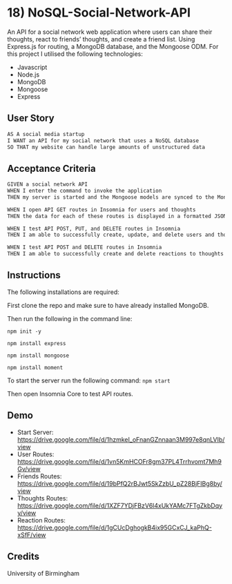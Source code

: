 # 18) NoSQL-Social-Network-API

An API for a social network web application where users can share their thoughts, react to friends’ thoughts, and create a friend list. Using Express.js for routing, a MongoDB database, and the Mongoose ODM. For this project I utilised the following technologies: 
* Javascript
* Node.js
* MongoDB
* Mongoose
* Express

## User Story

```md
AS A social media startup
I WANT an API for my social network that uses a NoSQL database
SO THAT my website can handle large amounts of unstructured data
```

## Acceptance Criteria

```md
GIVEN a social network API
WHEN I enter the command to invoke the application
THEN my server is started and the Mongoose models are synced to the MongoDB database

WHEN I open API GET routes in Insomnia for users and thoughts
THEN the data for each of these routes is displayed in a formatted JSON

WHEN I test API POST, PUT, and DELETE routes in Insomnia
THEN I am able to successfully create, update, and delete users and thoughts in my database

WHEN I test API POST and DELETE routes in Insomnia
THEN I am able to successfully create and delete reactions to thoughts and add and remove friends to a user’s friend list
```
## Instructions

The following installations are required:

First clone the repo and make sure to have already installed MongoDB.

Then run the following in the command line: 

``` npm init -y ``` 

``` npm install express ```

``` npm install mongoose ``` 

``` npm install moment ```

To start the server run the following command: ``` npm start ```

Then open Insomnia Core to test API routes.

## Demo
* Start Server: https://drive.google.com/file/d/1hzmkeI_oFnanGZnnaan3M997e8qnLVIb/view
* User Routes: https://drive.google.com/file/d/1vn5KmHCOFr8gm37PL4Trrhvomt7Mh9Gv/view
* Friends Routes: https://drive.google.com/file/d/19bPfQ2rBJwt5SkZzbU_pZ28BjFIBg8by/view
* Thoughts Routes: https://drive.google.com/file/d/1XZF7YDjFBzV6l4xUkYAMc7FTgZkbDqyy/view
* Reaction Routes: https://drive.google.com/file/d/1gCUcDghogkB4ix95GCxCJ_kaPhQ-xSfF/view

## Credits
University of Birmingham
